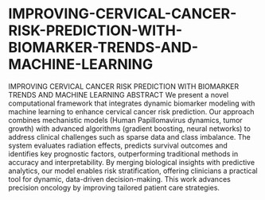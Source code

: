 # IMPROVING-CERVICAL-CANCER-RISK-PREDICTION-WITH-BIOMARKER-TRENDS-AND-MACHINE-LEARNING
IMPROVING CERVICAL CANCER RISK PREDICTION WITH BIOMARKER TRENDS AND MACHINE LEARNING
ABSTRACT
We present a novel computational framework that integrates dynamic biomarker modeling with machine learning to enhance cervical cancer risk prediction. Our approach combines mechanistic models (Human Papillomavirus dynamics, tumor growth) with advanced algorithms (gradient boosting, neural networks) to address clinical challenges such as sparse data and class imbalance. The system evaluates radiation effects, predicts survival outcomes and identifies key prognostic factors, outperforming traditional methods in accuracy and interpretability. By merging biological insights with predictive analytics, our model enables risk stratification, offering clinicians a practical tool for dynamic, data-driven decision-making. This work advances precision oncology by improving tailored patient care strategies.
